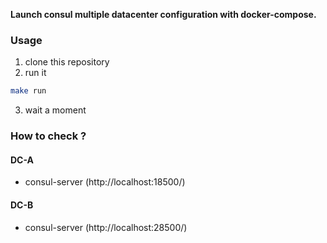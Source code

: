 **Launch consul multiple datacenter configuration with docker-compose.**

### Usage

1. clone this repository
2. run it
  ```sh
  make run
  ```
3. wait a moment

### How to check ?

#### DC-A

- consul-server (http://localhost:18500/)

#### DC-B

- consul-server (http://localhost:28500/)
